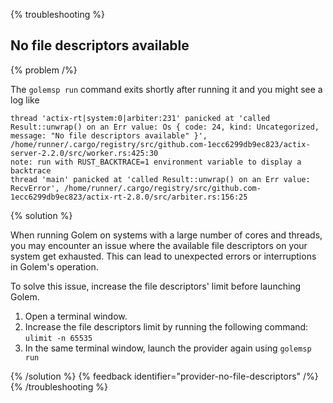 {% troubleshooting %}

## No file descriptors available

{% problem /%}

The `golemsp run` command exits shortly after running it and you might see a log like

```
thread 'actix-rt|system:0|arbiter:231' panicked at 'called Result::unwrap() on an Err value: Os { code: 24, kind: Uncategorized, message: "No file descriptors available" }', /home/runner/.cargo/registry/src/github.com-1ecc6299db9ec823/actix-server-2.2.0/src/worker.rs:425:30
note: run with RUST_BACKTRACE=1 environment variable to display a backtrace
thread 'main' panicked at 'called Result::unwrap() on an Err value: RecvError', /home/runner/.cargo/registry/src/github.com-1ecc6299db9ec823/actix-rt-2.8.0/src/arbiter.rs:156:25
```

{% solution %}

When running Golem on systems with a large number of cores and threads, you may encounter an issue where the available file descriptors on your system get exhausted. This can lead to unexpected errors or interruptions in Golem's operation.

To solve this issue, increase the file descriptors' limit before launching Golem.

1. Open a terminal window.
2. Increase the file descriptors limit by running the following command: `ulimit -n 65535`
3. In the same terminal window, launch the provider again using `golemsp run`

{% /solution %}
{% feedback identifier="provider-no-file-descriptors" /%}
{% /troubleshooting %}
